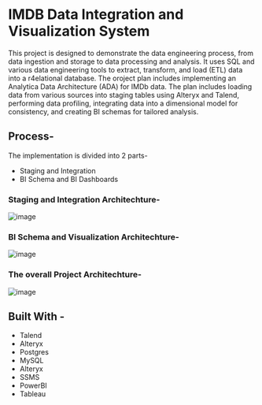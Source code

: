 # IMDB Data Integration and Visualization System

This project is designed to demonstrate the data engineering process, from data ingestion and storage to data processing and analysis. It uses SQL and various data engineering tools to extract, transform, and load (ETL) data into a r4elational database. The oroject plan includes implementing an Analytica Data Architecture (ADA) for IMDb data. The plan includes loading data from various sources into staging tables using Alteryx and Talend, performing data profiling, integrating data into a dimensional model for consistency, and creating BI schemas for tailored analysis.

## Process-
The implementation is divided into 2 parts-
- Staging and Integration 
- BI Schema and BI Dashboards


### Staging and Integration Architechture-

![image](https://user-images.githubusercontent.com/78148121/223515317-77e671aa-913f-42f0-aa69-c379dd79b3cd.png)

### BI Schema and Visualization Architechture-

![image](https://user-images.githubusercontent.com/78148121/223515866-1c5f4042-23d7-416a-b9cd-d87a2631776a.png)


### The overall Project Architechture-

![image](https://user-images.githubusercontent.com/78148121/223516056-e3c4286a-7d3b-4503-b435-8cfa10fc548c.png)


## Built With -
- Talend  
- Alteryx  
- Postgres  
- MySQL  
- Alteryx  
- SSMS  
- PowerBI  
- Tableau  
